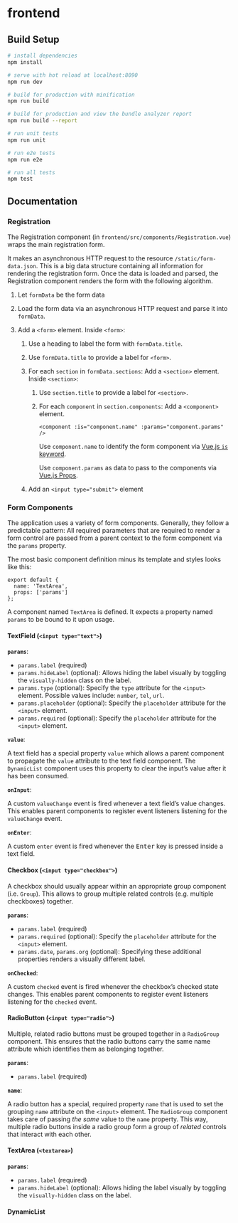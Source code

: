 # frontend

## Build Setup

```bash
# install dependencies
npm install

# serve with hot reload at localhost:8090
npm run dev

# build for production with minification
npm run build

# build for production and view the bundle analyzer report
npm run build --report

# run unit tests
npm run unit

# run e2e tests
npm run e2e

# run all tests
npm test
```

## Documentation

### Registration

The Registration component (in `frontend/src/components/Registration.vue`) wraps the main registration form.

It makes an asynchronous HTTP request to the resource `/static/form-data.json`. This is a big data structure containing all information for rendering the registration form. Once the data is loaded and parsed, the Registration component renders the form with the following algorithm.

1. Let `formData` be the form data
2. Load the form data via an asynchronous HTTP request and parse it into `formData`.
3. Add a `<form>` element. Inside `<form>`:

   1. Use a heading to label the form with `formData.title`.
   2. Use `formData.title` to provide a label for `<form>`.
   3. For each `section` in `formData.sections`: Add a `<section>` element. Inside `<section>`:

      1. Use `section.title` to provide a label for `<section>`.
      2. For each `component` in `section.components`: Add a `<component>` element.

         ```
         <component :is="component.name" :params="component.params" />
         ```

         Use `component.name` to identify the form component via [Vue.js `is` keyword](https://vuejs.org/v2/api/#is).

         Use `component.params` as data to pass to the components via [Vue.js Props](https://vuejs.org/v2/guide/components.html#Props).

   4. Add an `<input type="submit">` element

### Form Components

The application uses a variety of form components. Generally, they follow a predictable pattern: All required parameters that are required to render a form control are passed from a parent context to the form component via the `params` property.

The most basic component definition minus its template and styles looks like this:

```
export default {
  name: 'TextArea',
  props: ['params']
};
```

A component named `TextArea` is defined. It expects a property named `params` to be bound to it upon usage.

#### TextField (`<input type="text">`)

**`params`**:

* `params.label` (required)
* `params.hideLabel` (optional): Allows hiding the label visually by toggling the `visually-hidden` class on the label.
* `params.type` (optional): Specify the `type` attribute for the `<input>` element. Possible values include: `number`, `tel`, `url`.
* `params.placeholder` (optional): Specify the `placeholder` attribute for the `<input>` element.
* `params.required` (optional): Specify the `placeholder` attribute for the `<input>` element.

**`value`**:

A text field has a special property `value` which allows a parent component to propagate the `value` attribute to the text field component. The `DynamicList` component uses this property to clear the input’s value after it has been consumed.

**`onInput`**:

A custom `valueChange` event is fired whenever a text field’s value changes. This enables parent components to register event listeners listening for the `valueChange` event.

**`onEnter`**:

A custom `enter` event is fired whenever the <kbd>Enter</kbd> key is pressed inside a text field.

#### Checkbox (`<input type="checkbox">`)

A checkbox should usually appear within an appropriate group component (i.e. `Group`). This allows to group multiple related controls (e.g. multiple checkboxes) together.

**`params`**:

* `params.label` (required)
* `params.required` (optional): Specify the `placeholder` attribute for the `<input>` element.
* `params.date`, `params.org` (optional): Specifying these additional properties renders a visually different label.

**`onChecked`**:

A custom `checked` event is fired whenever the checkbox’s checked state changes. This enables parent components to register event listeners listening for the `checked` event.

#### RadioButton (`<input type="radio">`)

Multiple, related radio buttons must be grouped together in a `RadioGroup` component. This ensures that the radio buttons carry the same name attribute which identifies them as belonging together.

**`params`**:

* `params.label` (required)

**`name`**:

A radio button has a special, required property `name` that is used to set the grouping `name` attribute on the `<input>` element. The `RadioGroup` component takes care of passing _the same_ value to the `name` property. This way, multiple radio buttons inside a radio group form a group of _related_ controls that interact with each other.

#### TextArea (`<textarea>`)

**`params`**:

* `params.label` (required)
* `params.hideLabel` (optional): Allows hiding the label visually by toggling the `visually-hidden` class on the label.

#### DynamicList
